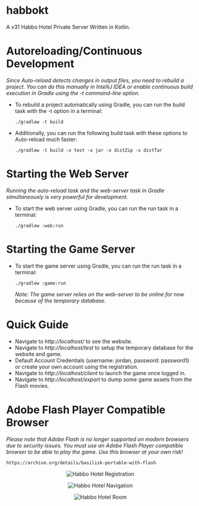# habbokt
A v31 Habbo Hotel Private Server Written in Kotlin.

# Autoreloading/Continuous Development
_Since Auto-reload detects changes in output files, you need to rebuild a project. You can do this manually in IntelliJ IDEA or enable continuous build execution in Gradle using the -t command-line option._

- To rebuild a project automatically using Gradle, you can run the build task with the -t option in a terminal:
    ```shell
    ./gradlew -t build
    ```
- Additionally, you can run the following build task with these options to Auto-reload much faster:
  ```shell
  ./gradlew -t build -x test -x jar -x distZip -x distTar
  ```

# Starting the Web Server
_Running the auto-reload task and the web-server task in Gradle simultaneously is very powerful for development._

- To start the web server using Gradle, you can run the run task in a terminal:
  ```shell
  ./gradlew :web:run
  ```

# Starting the Game Server
- To start the game server using Gradle, you can run the run task in a terminal:
  ```shell
  ./gradlew :game:run
  ```
  *Note: The game server relies on the web-server to be online for now because of the temporary database.*

# Quick Guide
- Navigate to _http://localhost/_ to see the website.
- Navigate to _http://localhost/test_ to setup the temporary database for the website and game.
- Default Account Credentials (username: jordan, password: password1) or create your own account using the registration.
- Navigate to _http://localhost/client_ to launch the game once logged in.
- Navigate to _http://localhost/export_ to dump some game assets from the Flash movies.

# Adobe Flash Player Compatible Browser
_Please note that Adobe Flash is no longer supported on modern browsers due to security issues. You 
must use an Adobe Flash Player compatible browser to be able to play the game. 
Use this browser at your own risk!_
  ```
  https://archive.org/details/basilisk-portable-with-flash
  ```

<p align="center">
  <img src="https://github.com/ultraviolet-jordan/habbokt/blob/main/assets/registration.jpg?raw=true" alt="Habbo Hotel Registration"/>
</p>

<p align="center">
  <img src="https://github.com/ultraviolet-jordan/habbokt/blob/main/assets/navigation.jpg?raw=true" alt="Habbo Hotel Navigation"/>
</p>

<p align="center">
  <img src="https://github.com/ultraviolet-jordan/habbokt/blob/main/assets/room.jpg?raw=true" alt="Habbo Hotel Room"/>
</p>
